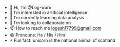 - 👋 Hi, I’m @Log-ware
- 👀 I’m interested in artificial intelligence
- 🌱 I’m currently learning data analysis
- 💞️ I’m looking to collaborate on 
- 📫 How to reach me logesh17799@gmail.com
- 😄 Pronouns: He / His / Him
- ⚡ Fun fact: unicorn is the national animal of scotland

<!---
Log-ware/Log-ware is a ✨ special ✨ repository because its `README.md` (this file) appears on your GitHub profile.
You can click the Preview link to take a look at your changes.
--->
